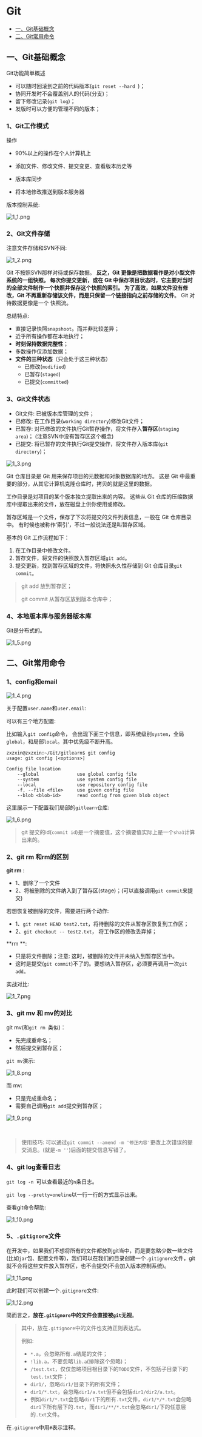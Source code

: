 # Git

* [一、Git基础概念](#一git基础概念)
* [二、Git常用命令](#二git常用命令)

## 一、Git基础概念

Git功能简单概述

- 可以随时回滚到之前的代码版本(`git reset --hard `)；
- 协同开发时不会覆盖别人的代码(分支)；
- 留下修改记录(`git log`)；
- 发版时可以方便的管理不同的版本；

### 1、Git工作模式

操作

* 90%以上的操作在个人计算机上

* 添加文件、修改文件、提交变更、查看版本历史等

* 版本库同步

* 将本地修改推送到版本服务器

版本控制系统:

![1_1.png](images/1_1.png)

### 2、Git文件存储

注意文件存储和SVN不同:

![1_2.png](images/1_2.png)

Git 不按照SVN那样对待或保存数据。 **反之，Git 更像是把数据看作是对小型文件系统的一组快照。 每次你提交更新，或在 Git 中保存项目状态时，它主要对当时的全部文件制作一个快照并保存这个快照的索引。 为了高效，如果文件没有修改，Git 不再重新存储该文件，而是只保留一个链接指向之前存储的文件**。 Git 对待数据更像是一个 快照流。

总结特点:

* 直接记录快照`snapshoot`。而并非比较差异；
* 近乎所有操作都在本地执行；
* **时刻保持数据完整性**；
* 多数操作仅添加数据；
* **文件的三种状态**（只会处于这三种状态）
  * 已修改(`modified`)
  * 已暂存(`staged`)
  * 已提交(`committed`)

### 3、Git文件状态

* Git文件: 已被版本库管理的文件；
* 已修改: 在工作目录(`working directory`)修改Git文件；
* 已暂存: 对已修改的文件执行Git暂存操作，将文件存入**暂存区**(`staging area`)； (注意SVN中没有暂存区这个概念)
* 已提交: 将已暂存的文件执行Git提交操作，将文件存入版本库(`git directory`)；

![1_3.png](images/1_3.png)

Git 仓库目录是 Git 用来保存项目的元数据和对象数据库的地方。 这是 Git 中最重要的部分，从其它计算机克隆仓库时，拷贝的就是这里的数据。

工作目录是对项目的某个版本独立提取出来的内容。 这些从 Git 仓库的压缩数据库中提取出来的文件，放在磁盘上供你使用或修改。

暂存区域是一个文件，保存了下次将提交的文件列表信息，一般在 Git 仓库目录中。 有时候也被称作‘索引’，不过一般说法还是叫暂存区域。

基本的 Git 工作流程如下：

1. 在工作目录中修改文件。
2. 暂存文件，将文件的快照放入暂存区域`git add`。
3. 提交更新，找到暂存区域的文件，将快照永久性存储到 Git 仓库目录`git commit`。

> git add 放到暂存区；
>
> git commit 从暂存区放到版本仓库中；

### 4、本地版本库与服务器版本库

Git是分布式的。

![1_5.png](images/1_5.png)

## 二、Git常用命令
### 1、config和email

![1_4.png](images/1_4.png)

关于配置`user.name`和`user.email`:

可以有三个地方配置:

比如输入`git config`命令， 会出现下面三个信息，即系统级别`system`，全局`global`，和局部`local`。其中优先级不断升高。

```shell
zxzxin@zxzxin:~/Git/gitlearn$ git config
usage: git config [<options>]

Config file location
    --global              use global config file
    --system              use system config file
    --local               use repository config file
    -f, --file <file>     use given config file
    --blob <blob-id>      read config from given blob object

```

这里展示一下配置我们局部的`gitlearn`仓库:

![1_6.png](images/1_6.png)

> git 提交的id(`commit id`)是一个摘要值，这个摘要值实际上是一个`sha1`计算出来的。

### 2、git rm 和rm的区别

**git rm** : 

* 1、删除了一个文件
* 2、将被删除的文件纳入到了暂存区(stage)；(可以直接调用`git commit`来提交)

若想恢复被删除的文件，需要进行两个动作:

* 1、`git reset HEAD test2.txt`，将待删除的文件从暂存区恢复到工作区；
* 2、`git checkout -- test2.txt`， 将工作区的修改丢弃掉；

**rm **:

* 只是将文件删除；注意: 这时，被删除的文件并未纳入到暂存区当中。
* 这时是提交(`git commit`)不了的。要想纳入暂存区，必须要再调用一次`git add`。

实战对比:

![1_7.png](images/1_7.png)

### 3、git mv 和 mv的对比

git mv(和`git rm `类似)：

* 先完成重命名；
* 然后提交到暂存区；

`git mv`演示:

![1_8.png](images/1_8.png)

而  mv:

* 只是完成重命名；
* 需要自己调用`git add`提交到暂存区；

![1_9.png](images/1_9.png)

​	

> 使用技巧: 可以通过`git commit --amend -m '修正内容'`更改上次错误的提交消息。(就是`-m ''`)后面的提交信息写错了。

### 4、git log查看日志

`git log -n `可以查看最近的`n`条日志。

`git log --pretty=oneline`以一行一行的方式显示出来。 

查看git命令帮助:

![1_10.png](images/1_10.png)

### 5、`.gitignore`文件

在开发中，如果我们不想将所有的文件都放到git当中，而是要忽略少数一些文件(比如`jar`包、配置文件等)，我们可以在我们的目录创建一个`.gitignore`文件，git就不会将这些文件放入暂存区，也不会提交(不会加入版本控制系统)。

![1_11.png](images/1_11.png)

此时我们可以创建一个`.gitignore`文件:

![1_12.png](images/1_12.png)

简而言之，**放在`.gitignore`中的文件会直接被`git`无视**。

> 其中，放在`.gitignore`中的文件也支持正则表达式。
>
> 例如:
>
> * `*.a`，会忽略所有`.a`结尾的文件；
> * `!lib.a`，不要忽略`lib.a`(排除这个忽略)；
> * `/test.txt`，仅仅忽略项目根目录下的`TODO`文件，不包括子目录下的`test.txt`文件；
> * `dir1/`，忽略`dir1/`目录下的所有文件；
> * `dir1/*.txt`，会忽略`dir1/a.txt`但不会包括`dir1/dir2/a.txt`。
> * 例如`dir1/*.txt`会忽略`dir1`下的所有`.txt`文件，`dir1/*/*.txt`会忽略`dir1`下所有层下的`.txt`，而`dir1/**/*.txt`会忽略`dir1/`下的任意层的`.txt`文件。

在`.gitignore`中用`#`表示注释。


